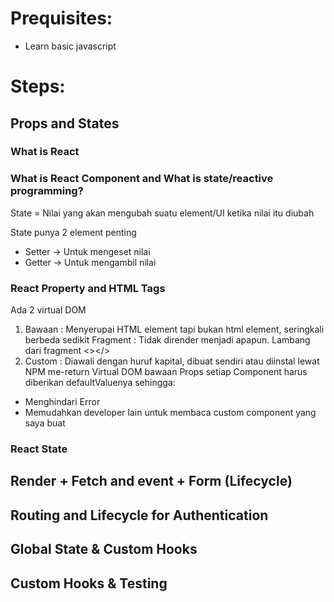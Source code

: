 # Prequisites:
* Learn basic javascript

# Steps:

## Props and States

### What is React

### What is React Component and What is state/reactive programming?

State = Nilai yang akan mengubah suatu element/UI ketika nilai itu diubah

State punya 2 element penting
* Setter -> Untuk mengeset nilai
* Getter -> Untuk mengambil nilai

### React Property and HTML Tags

Ada 2 virtual DOM
1. Bawaan : Menyerupai HTML element tapi bukan html element, seringkali berbeda sedikit
  Fragment : Tidak dirender menjadi apapun.
  Lambang dari fragment <></>
2. Custom : Diawali dengan huruf kapital, dibuat sendiri atau diinstal lewat NPM
 me-return Virtual DOM bawaan
Props setiap Component harus diberikan defaultValuenya sehingga:
* Menghindari Error
* Memudahkan developer lain untuk membaca custom component yang saya buat

### React State

## Render +  Fetch and event + Form (Lifecycle)
## Routing and Lifecycle for Authentication
## Global State & Custom Hooks
## Custom Hooks & Testing
